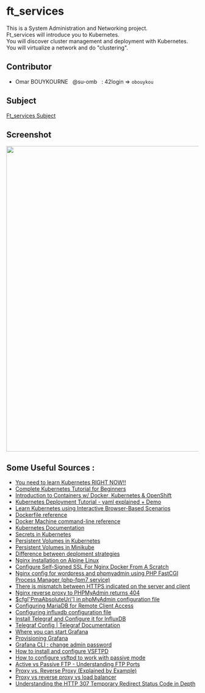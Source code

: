 # ft_services
This is a System Administration and Networking project.  
Ft_services will introduce you to Kubernetes.   
You will discover cluster management and
deployment with Kubernetes.  
You will virtualize a network and do "clustering".

## Contributor

 - Omar BOUYKOURNE &nbsp;&nbsp;@su-omb &nbsp;	:   42login => `obouykou`

## Subject

[Ft_services Subject](https://github.com/su-omb/ft_services/blob/main/ft_services.en.subject.pdf)

## Screenshot

<img src="https://github.com/su-omb/ft_services_42/blob/master/screenshot.png" width="800" />

## Some Useful Sources :
 - [You need to learn Kubernetes RIGHT NOW!!](https://www.youtube.com/watch?v=7bA0gTroJjw)
 - [Complete Kubernetes Tutorial for Beginners](https://www.youtube.com/watch?v=VnvRFRk_51k&list=PLy7NrYWoggjziYQIDorlXjTvvwweTYoNC)
 - [Introduction to Containers w/ Docker, Kubernetes & OpenShift](https://www.coursera.org/learn/ibm-containers-docker-kubernetes-openshift)
 - [Kubernetes Deployment Tutorial - yaml explained + Demo](https://www.youtube.com/watch?v=y_vy9NVeCzo)
 - [Learn Kubernetes using Interactive Browser-Based Scenarios](https://www.katacoda.com/courses/kubernetes)
 - [Dockerfile reference](https://docs.docker.com/engine/reference/builder)
 - [Docker Machine command-line reference](http://docs.docker.oeynet.com/machine/reference/)
 - [Kubernetes Documentation](https://kubernetes.io/docs/home/)
 - [Secrets in Kubernetes](https://kubernetes.io/docs/concepts/configuration/secret/)
 - [Persistent Volumes in Kubernetes](https://kubernetes.io/docs/concepts/storage/persistent-volumes/)
 - [Persistent Volumes in Minikube](https://minikube.sigs.k8s.io/docs/handbook/persistent_volumes/)
 - [Difference between deploment strategies](https://docs.openshift.com/container-platform/4.6/applications/deployments/deployment-strategies.html)
 - [Nginx installation on Alpine Linux](https://wiki.alpinelinux.org/wiki/Nginx)
 - [Configure Self-Signed SSL For Nginx Docker From A Scratch](https://codingwithmanny.medium.com/configure-self-signed-ssl-for-nginx-docker-from-a-scratch-7c2bcd5478c6)
 - [Nginx config for wordpress and phpmyadmin using PHP FastCGI Process Manager (php-fpm7 service)](https://www.nginx.com/resources/wiki/start/topics/recipes/wordpress/)
 - [There is mismatch between HTTPS indicated on the server and client](https://stackoverflow.com/questions/56655548/there-is-mismatch-between-https-indicated-on-the-server-and-client)
 - [Nginx reverse proxy to PHPMyAdmin returns 404](https://serverfault.com/questions/931849/nginx-reverse-proxy-to-phpmyadmin-returns-404)
 - [$cfg['PmaAbsoluteUri'] in phpMyAdmin configuration file](https://docs.phpmyadmin.net/en/latest/config.html#cfg_PmaAbsoluteUri)
 - [Configuring MariaDB for Remote Client Access](https://mariadb.com/kb/en/configuring-mariadb-for-remote-client-access/)
 - [Configuring influxdb configuration file](https://docs.influxdata.com/influxdb/v1.8/administration/config/#using-the-configuration-file)
 - [Install Telegraf and Configure it for InfluxDB](https://www.youtube.com/watch?v=FrqeG-IajWM)
 - [Telegraf Config | Telegraf Documentation](https://docs.influxdata.com/telegraf/v1.17/introduction/installation/)
 - [Where you can start Grafana](https://grafana.com/docs/grafana/latest/installation/debian/)
 - [Provisioning Grafana](https://grafana.com/docs/grafana/latest/administration/provisioning/)
 - [Grafana CLI : change admin password](https://grafana.com/docs/grafana/latest/administration/cli/)
 - [How to install and configure VSFTPD](https://www.howtoforge.com/tutorial/how-to-install-and-configure-vsftpd/)
 - [How to configure vsftpd to work with passive mode](https://serverfault.com/questions/421161/how-to-configure-vsftpd-to-work-with-passive-mode)
 - [Active vs Passive FTP - Understanding FTP Ports](https://www.youtube.com/watch?v=8X-DZUIZa94)
 - [Proxy vs. Reverse Proxy (Explained by Example)](https://www.youtube.com/watch?v=ozhe__GdWC8)
 - [Proxy vs reverse proxy vs load balancer](https://www.youtube.com/watch?v=MiqrArNSxSM)
 - [Understanding the HTTP 307 Temporary Redirect Status Code in Depth](https://kinsta.com/knowledgebase/307-redirect/)

